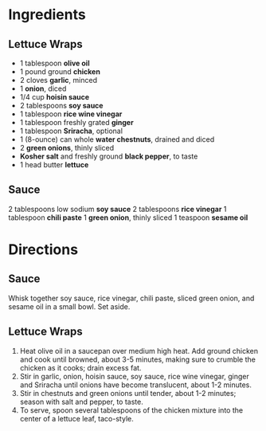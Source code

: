 # Ingredients

## Lettuce Wraps

* 1 tablespoon **olive oil**
* 1 pound ground **chicken**
* 2 cloves **garlic**, minced
* 1 **onion**, diced
* 1/4 cup **hoisin sauce**
* 2 tablespoons **soy sauce**
* 1 tablespoon **rice wine vinegar**
* 1 tablespoon freshly grated **ginger**
* 1 tablespoon **Sriracha**, optional
* 1 (8-ounce) can whole **water chestnuts**, drained and diced
* 2 **green onions**, thinly sliced
* **Kosher salt** and freshly ground **black pepper**, to taste
* 1 head butter **lettuce**

## Sauce

2 tablespoons low sodium **soy sauce**
2 tablespoons **rice vinegar**
1 tablespoon **chili paste**
1 **green onion**, thinly sliced
1 teaspoon **sesame oil**

# Directions

## Sauce

Whisk together soy sauce, rice vinegar, chili paste, sliced green onion, and sesame oil in a small bowl. Set aside.

## Lettuce Wraps

1. Heat olive oil in a saucepan over medium high heat. Add ground chicken and cook until browned, about 3-5 minutes, making sure to crumble the chicken as it cooks; drain excess fat.
2. Stir in garlic, onion, hoisin sauce, soy sauce, rice wine vinegar, ginger and Sriracha until onions have become translucent, about 1-2 minutes.
3. Stir in chestnuts and green onions until tender, about 1-2 minutes; season with salt and pepper, to taste.
4. To serve, spoon several tablespoons of the chicken mixture into the center of a lettuce leaf, taco-style.
